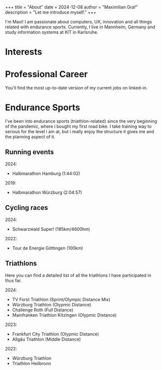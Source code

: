 +++
title = "About"
date = 2024-12-08
author = "Maximilian Graf"
description = "Let me introduce myself."
+++

I'm Maxi! I am passionate about computers, UX, innovation and all things related with endurance sports. Currently, I live in Mannheim, Germany and study information systems at KIT in Karlsruhe. 

# Interests

# Professional Career

You'll find the most up-to-date version of my current jobs on linked-in.

# Endurance Sports

I've been into endurance sports (triathlon-related) since the very beginning of the pandemic, where i bought my first road bike. I take training way to serious for the level i am at, but i really enjoy the structure it gives me and the planning aspect of it.

## Running events

2024:
- Halbmarathon Hamburg (1:44:02)

2019:
- Halbmarathon Würzburg (2:04:57)

## Cycling races

2024:
- Schwarzwald Super! (185km/4600hm)

2022:
- Tour de Energie Göttingen (100km)

## Triathlons

Here you can find a detailed list of all the triathlons I have participated in thus far.

2024:
- TV Forst Triathlon (Sprint/Olympic Distance Mix)
- Würzburg Triathlon (Olypmic Distance)
- Challenge Roth (Full Distance)
- Mainfranken Triathlon Kitzingen (Olypmic Distance)

2023:
- Frankfurt City Triathlon (Olypmic Distance)
- Allgäu Triathlon (Middle Distance)

2022:
- Würzburg Triathlon
- Triathlon Heilbronn